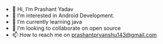 - 👋 Hi, I’m Prashant Yadav
- 👀 I’m interested in Android Development.
- 🌱 I’m currently learning java
- 💞️ I’m looking to collaborate on open source
- 📫 How to reach me on prashantpryanshu143@gmail.com

<!---
vill3n/vill3n is a ✨ special ✨ repository because its `README.md` (this file) appears on your GitHub profile.
You can click the Preview link to take a look at your changes.
--->
